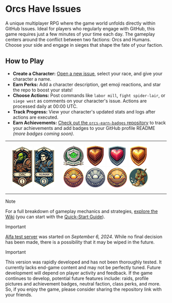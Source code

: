 # Orcs Have Issues

A unique multiplayer RPG where the game world unfolds directly within GitHub Issues. Ideal for players who regularly engage with GitHub, this game requires just a few minutes of your time each day. The gameplay centers around the conflict between two factions: Orcs and Humans. Choose your side and engage in sieges that shape the fate of your faction.

## How to Play

- **Create a Character:** [Open a new issue](https://github.com/MikeAmputer/orcs-have-issues/issues/new/choose), select your race, and give your character a name.
- **Earn Perks:** Add a character description, get emoji reactions, and star the repo to boost your stats!
- **Choose Actions:** Post commands like `labor mill`, `fight spider-lair`, or `siege west` as comments on your character's issue. Actions are processed daily at 00:00 UTC.
- **Track Progress:** View your character's updated stats and logs after actions are executed.
- **Earn Achievements:** [Check out the `orcs-earn-badges` repository](https://github.com/MikeAmputer/orcs-earn-badges) to track your achievements and add badges to your GitHub profile README _(more badges coming soon)_.

<table>
  <tr>
    <td width="160">
      <p align="center">
        <a><img src="https://github.com/MikeAmputer/orcs-earn-badges/blob/master/img/character/orc-1.png" alt="Level 1, Orc" title="Level 1, Orc" width="64"></a>
        <a><img src="https://github.com/MikeAmputer/orcs-earn-badges/blob/master/img/character/human-3.png" alt="Level 3, Orc" title="Level 3, Human" width="64"></a>
      </p>
    </td>
    <td>
      <img src="https://github.com/MikeAmputer/orcs-earn-badges/blob/master/img/newcomer.png" alt="Newcomer" title="Create a character issue" width="64">
      <img src="https://github.com/MikeAmputer/orcs-earn-badges/blob/master/img/reactions-bronze.png" alt="Reactions Bronze" title="Earn 5 heart emojis on your character issue" width="64">
      <img src="https://github.com/MikeAmputer/orcs-earn-badges/blob/master/img/reactions-silver.png" alt="Reactions Silver" title="Earn 25 heart emojis on your character issue" width="64">
      <img src="https://github.com/MikeAmputer/orcs-earn-badges/blob/master/img/reactions-gold.png" alt="Reactions Gold" title="Earn 100 heart emojis on your character issue" width="64">
      <img src="https://github.com/MikeAmputer/orcs-earn-badges/blob/master/img/cycles-bronze.png" alt="Cycles Bronze" title="Play for 10 days total" width="64">
      <img src="https://github.com/MikeAmputer/orcs-earn-badges/blob/master/img/cycles-silver.png" alt="Cycles Silver" title="Play for 100 days total" width="64">
      <img src="https://github.com/MikeAmputer/orcs-earn-badges/blob/master/img/cycles-gold.png" alt="Cycles Gold" title="Play for 365 days total" width="64">
      <img src="https://github.com/MikeAmputer/orcs-earn-badges/blob/master/img/clean-issue.png" alt="Clean Issue" title="Keep your character issue clean" width="64">
    </td>
  </tr>
</table>

> [!NOTE]
> For a full breakdown of gameplay mechanics and strategies, [explore the Wiki](https://github.com/MikeAmputer/orcs-have-issues/wiki) (you can start with the [Quick-Start Guide](https://github.com/MikeAmputer/orcs-have-issues/wiki/Quick-Start)).

> [!IMPORTANT]
> [Alfa test server](https://github.com/MikeAmputer/orcs-have-issues/issues/14) was started on _September 6, 2024_. While no final decision has been made, there is a possibility that it may be wiped in the future.

> [!IMPORTANT]
> This version was rapidly developed and has not been thoroughly tested. It currently lacks end-game content and may not be perfectly tuned. Future development will depend on player activity and feedback. If the game continues to develop, potential future features include: raids, profile pictures and achievement badges, neutral faction, class perks, and more. So, if you enjoy the game, please consider sharing the repository link with your friends.
